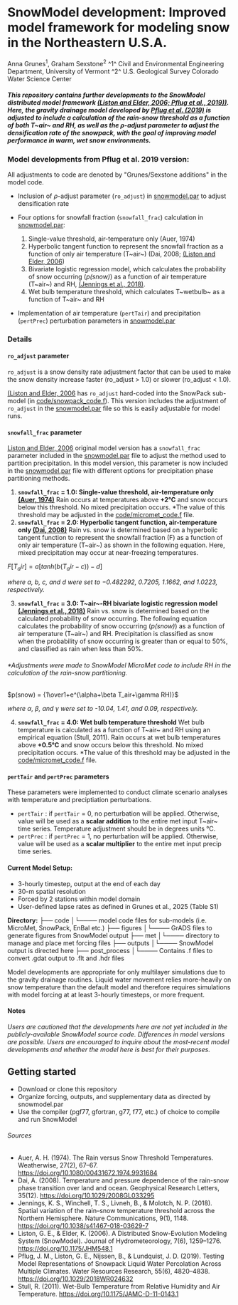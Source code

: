 # SnowModel development: Improved model framework for modeling snow in the Northeastern U.S.A.

<!-- ![combined](https://user-images.githubusercontent.com/20308427/92159459-4a1c9380-ede2-11ea-8a07-99015fa9e4a9.jpg) -->

Anna Grunes<sup>1</sup>, Graham Sexstone<sup>2</sup>
^1^ Civil and Environmental Engineering Department, University of Vermont
^2^ U.S. Geological Survey Colorado Water Science Center

##### This repository contains further developments to the SnowModel distributed model framework [(Liston and Elder, 2006; ](https://journals.ametsoc.org/view/journals/hydr/7/6/jhm548_1.xml) [Pflug et al., 2019))](https://agupubs.onlinelibrary.wiley.com/doi/abs/10.1029/2018WR024632@10.1002/(ISSN)1944-7973.SNOWEX1). Here, the gravity drainage model developed by [Pflug et al. (2019)](https://github.com/jupflug/SnowModel/tree/master) is adjusted to include a calculation of the rain-snow threshold as a function of both T~air~ and RH, as well as the $\rho$-adjust parameter to adjust the densification rate of the snowpack, with the goal of improving model performance in warm, wet snow environments. 


### Model developments from Pflug et al. 2019 version:
All adjustments to code are denoted by "Grunes/Sexstone additions" in the model code.
* Inclusion of $\rho$-adjust parameter (`ro_adjust`) in [snowmodel.par](relative_link) to adjust densification rate
* Four options for snowfall fraction (`snowfall_frac`) calculation in [snowmodel.par](relative_link): 
    1. Single-value threshold, air-temperature only (Auer, 1974)
    2. Hyperbolic tangent function to represent the snowfall fraction as a function of only air temperature (T~air~) (Dai, 2008; [(Liston and Elder, 2006](https://journals.ametsoc.org/view/journals/hydr/7/6/jhm548_1.xml))
    3. Bivariate logistic regression model, which calculates the probability of snow occurring (*p(snow)*) as a function of air temperature (T~air~) and RH, [(Jennings et al., 2018)](https://www.nature.com/articles/s41467-018-03629-7). 
    4. Wet bulb temperature threshold, which calculates T~wetbulb~ as a function of T~air~ and RH

* Implementation of air temperature (`pertTair`) and precipitation (`pertPrec`) perturbation parameters in [snowmodel.par](relative_link)


### Details
#### `ro_adjust` parameter
`ro_adjust` is a snow density rate adjustment factor that can be used to make the snow density increase faster (ro_adjust > 1.0) or slower (ro_adjust < 1.0).

[(Liston and Elder, 2006](https://journals.ametsoc.org/view/journals/hydr/7/6/jhm548_1.xml) has `ro_adjust` hard-coded into the SnowPack sub-model (in [code/snowpack_code.f](relative_link)). This version includes the adjustment of `ro_adjust` in the [snowmodel.par](relative_link) file so this is easily adjustable for model runs. 

#### `snowfall_frac` parameter
[Liston and Elder, 2006](https://journals.ametsoc.org/view/journals/hydr/7/6/jhm548_1.xml) original model version has a `snowfall_frac` parameter included in the [snowmodel.par](relative_link) file to adjust the method used to partition precipitation. In this model version, this parameter is now included in the [snowmodel.par](relative_link) file with different options for precipitation phase partitioning methods. 

1. **`snowfall_frac` = 1.0: Single-value threshold, air-temperature only [(Auer, 1974)](https://www.tandfonline.com/doi/abs/10.1080/00431672.1974.9931684)**
Rain occurs at temperatures above **+2&deg;C** and snow occurs below this threshold. No mixed precipitation occurs. 
    *The value of this threshold may be adjusted in the [code/micromet_code.f](relative_link) file. 
2. **`snowfall_frac` = 2.0: Hyperbolic tangent function, air-temperature only [(Dai, 2008)](https://agupubs.onlinelibrary.wiley.com/doi/full/10.1029/2008GL033295)**
Rain vs. snow is determined based on a hyperbolic tangent function to represent the snowfall fraction (F) as a function of only air temperature (T~air~) as shown in the following equation. Here, mixed precipitation may occur at near-freezing temperatures. 

$F[T_air] = a[tanh(b(T_air-c))-d]$ 

*where a, b, c, and d were set to −0.482292, 0.7205, 1.1662, and 1.0223, respectively.*

3. **`snowfall_frac` = 3.0: T~air~-RH bivariate logistic regression model [(Jennings et al., 2018)](https://www.nature.com/articles/s41467-018-03629-7)**
Rain vs. snow is determined based on the calculated probability of snow occurring. The following equation calculates the probability of snow occurring (*p(snow)*) as a function of air temperature (T~air~) and RH. Precipitation is classified as snow when the probability of snow occurring is greater than or equal to 50%, and classified as rain when less than 50%. 


###### **Adjustments were made to SnowModel MicroMet code to include RH in the calculation of the rain-snow partitioning.*

$p(snow) = {1\over1+e^(\alpha+\beta T_air+\gamma RH)}$

*where α, β, and γ were set to -10.04, 1.41, and 0.09, respectively.*


4. **`snowfall_frac` = 4.0: Wet bulb temperature threshold**
Wet bulb temperature is calculated as a function of T~air~ and RH using an empirical equation (Stull, 2011). Rain occurs at wet bulb temperatures above **+0.5&deg;C** and snow occurs below this threshold. No mixed precipitation occurs. 
    *The value of this threshold may be adjusted in the [code/micromet_code.f](relative_link) file. 

#### `pertTair` and `pertPrec` parameters
These parameters were implemented to conduct climate scenario analyses with temperature and preciptiation perturbations. 
* `pertTair` : if `pertTair` = 0, no perturbation will be applied. Otherwise, value will be used as a **scalar addition** to the entire met input T~air~ time series. Temperature adjustment should be in degrees units &deg;C. 
* `pertPrec` : if `pertPrec` = 1, no perturbation will be applied. Otherwise, value will be used as a **scalar multiplier** to the entire met input precip time series. 



#### Current Model Setup:
* 3-hourly timestep, output at the end of each day
* 30-m spatial resolution
* Forced by 2 stations within model domain
* User-defined lapse rates as defined in Grunes et al., 2025 (Table S1)

**Directory:**
├── code
│└──── model code files for sub-models (i.e. MicroMet, SnowPack, EnBal etc.)
├── figures
│└──── GrADS files to generate figures from SnowModel output
├── met
│└──── directory to manage and place met forcing files
├── outputs
│└──── SnowModel output is directed here 
├── post_process
│└────  Contains .f files to convert .gdat output to .flt and .hdr files 


Model developments are appropriate for only multilayer simulations due to the gravity drainage routines. Liquid water movement relies more-heavily on snow temperature than the default model and therefore requires simulations with model forcing at at least 3-hourly timesteps, or more frequent. 



#### Notes
*Users are cautioned that the developments here are not yet included in the publicly-available SnowModel source code. Differences in model versions are possible. Users are encouraged to inquire about the most-recent model developments and whether the model here is best for their purposes.*

## Getting started
* Download or clone this repository
* Organize forcing, outputs, and supplementary data as directed by snowmodel.par
* Use the compiler (pgf77, gfortran, g77, f77, etc.) of choice to compile and run SnowModel 

###### Sources
* Auer, A. H. (1974). The Rain versus Snow Threshold Temperatures. Weatherwise, 27(2), 67–67. https://doi.org/10.1080/00431672.1974.9931684
* Dai, A. (2008). Temperature and pressure dependence of the rain-snow phase transition over land and ocean. Geophysical Research Letters, 35(12). https://doi.org/10.1029/2008GL033295
* Jennings, K. S., Winchell, T. S., Livneh, B., & Molotch, N. P. (2018). Spatial variation of the rain–snow temperature threshold across the Northern Hemisphere. Nature Communications, 9(1), 1148. https://doi.org/10.1038/s41467-018-03629-7
* Liston, G. E., & Elder, K. (2006). A Distributed Snow-Evolution Modeling System (SnowModel). Journal of Hydrometeorology, 7(6), 1259–1276. https://doi.org/10.1175/JHM548.1
* Pflug, J. M., Liston, G. E., Nijssen, B., & Lundquist, J. D. (2019). Testing Model Representations of Snowpack Liquid Water Percolation Across Multiple Climates. Water Resources Research, 55(6), 4820–4838. https://doi.org/10.1029/2018WR024632
* Stull, R. (2011). Wet-Bulb Temperature from Relative Humidity and Air Temperature. https://doi.org/10.1175/JAMC-D-11-0143.1



